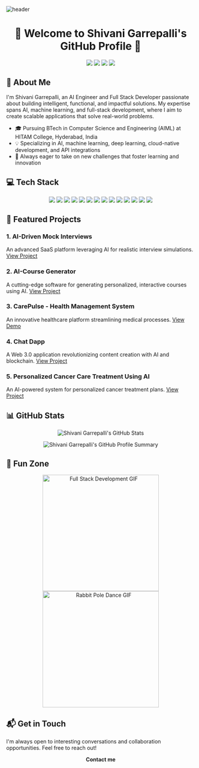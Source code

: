 ![header](https://capsule-render.vercel.app/api?type=slice&color=c8a4ea&height=190&section=header&text=Shivani%20Garrepalli&fontColor=236FD7&fontAlignX=45&fontAlignY=65&fontSize=80&animation=twinkling)  

<h1 align="center">👋 Welcome to Shivani Garrepalli's GitHub Profile 👋</h1>  

<p align="center">  
  <a href="https://shivani-garrepalli-portfolio.netlify.app/"><img src="https://img.shields.io/badge/Portfolio-FA829D?style=for-the-badge&logo=D-Wave Systems&logoColor=white"/></a>  
  <a href="https://www.linkedin.com/in/shivanigarrepalli/"><img src="https://img.shields.io/badge/LinkedIn-0A66C2?style=for-the-badge&logo=LinkedIn&logoColor=white"/></a>  
  <a href="https://drive.google.com/file/d/1Htpz7ne2icOrIxenizLrABN7O6LCD56w/view?usp=sharing"><img src="https://img.shields.io/badge/Resume-brightgreen?style=for-the-badge&logo=airplayvideo&logoColor=white"/></a>  
  <a href="mailto:shivanigarrepalli11@gmail.com"><img src="https://img.shields.io/badge/Gmail-d14836?style=for-the-badge&logo=Gmail&logoColor=white"/></a>  
</p>  

## 🚀 About Me  

I'm Shivani Garrepalli, an AI Engineer and Full Stack Developer passionate about building intelligent, functional, and impactful solutions. My expertise spans AI, machine learning, and full-stack development, where I aim to create scalable applications that solve real-world problems.  

- 🎓 Pursuing BTech in Computer Science and Engineering (AIML) at HITAM College, Hyderabad, India  
- 💡 Specializing in AI, machine learning, deep learning, cloud-native development, and API integrations  
- 🌱 Always eager to take on new challenges that foster learning and innovation  

## 💻 Tech Stack  

<p align="center">  
  <img src="https://img.shields.io/badge/-Python-3776AB?style=for-the-badge&logo=python&logoColor=white"/>  
  <img src="https://img.shields.io/badge/-TensorFlow-FF6F00?style=for-the-badge&logo=tensorflow&logoColor=white"/>  
  <img src="https://img.shields.io/badge/-React-61DAFB?style=for-the-badge&logo=react&logoColor=black"/>  
  <img src="https://img.shields.io/badge/-Node.js-339933?style=for-the-badge&logo=node.js&logoColor=white"/>  
  <img src="https://img.shields.io/badge/-PyTorch-EE4C2C?style=for-the-badge&logo=pytorch&logoColor=white"/>  
  <img src="https://img.shields.io/badge/-Scikit%20Learn-F7931E?style=for-the-badge&logo=scikit-learn&logoColor=white"/>  
  <img src="https://img.shields.io/badge/-JavaScript-F7DF1E?style=for-the-badge&logo=javascript&logoColor=black"/>  
  <img src="https://img.shields.io/badge/-Express.js-000000?style=for-the-badge&logo=express&logoColor=white"/>  
  <img src="https://img.shields.io/badge/-MongoDB-47A248?style=for-the-badge&logo=mongodb&logoColor=white"/>  
  <img src="https://img.shields.io/badge/-Docker-2496ED?style=for-the-badge&logo=docker&logoColor=white"/>  
  <img src="https://img.shields.io/badge/-Kubernetes-326CE5?style=for-the-badge&logo=kubernetes&logoColor=white"/>  
  <img src="https://img.shields.io/badge/-AWS-232F3E?style=for-the-badge&logo=amazon-aws&logoColor=white"/>  
  <img src="https://img.shields.io/badge/-Bootstrap-7952B3?style=for-the-badge&logo=bootstrap&logoColor=white"/>  
  <img src="https://img.shields.io/badge/-Git-F05032?style=for-the-badge&logo=git&logoColor=white"/>  
</p>  

## 🌟 Featured Projects  

### 1. AI-Driven Mock Interviews  
An advanced SaaS platform leveraging AI for realistic interview simulations. [View Project](https://ai-mockup.vercel.app/)  

### 2. AI-Course Generator  
A cutting-edge software for generating personalized, interactive courses using AI. [View Project](https://ai-course-generator-six.vercel.app/)  

### 3. CarePulse - Health Management System  
An innovative healthcare platform streamlining medical processes. [View Demo](https://www.youtube.com/watch?v=lEflo_sc82g)  

### 4. Chat Dapp  
A Web 3.0 application revolutionizing content creation with AI and blockchain. [View Project](https://mega-bot-sigma.vercel.app/)  

### 5. Personalized Cancer Care Treatment Using AI  
An AI-powered system for personalized cancer treatment plans. [View Project](https://demux-404hacks.vercel.app/)  

## 📊 GitHub Stats  

<p align="center">  
  <img src="https://github-readme-stats.vercel.app/api?username=ShivaniGarrepalli&show_icons=true&theme=aura" alt="Shivani Garrepalli's GitHub Stats" />  
</p>  

<p align="center">  
  <img src="http://github-profile-summary-cards.vercel.app/api/cards/profile-details?username=ShivaniGarrepalli&theme=algolia" alt="Shivani Garrepalli's GitHub Profile Summary" />  
</p>  

## 🎨 Fun Zone  

<p align="center">  
  <img src="./full-stack-development.gif" height="310" alt="Full Stack Development GIF"/>  
  <img src="./rabbitPoleDance.webp" height="310" alt="Rabbit Pole Dance GIF"/>  
</p>  

## 📬 Get in Touch  

I'm always open to interesting conversations and collaboration opportunities. Feel free to reach out!  

<p align="center">  
  <strong>Contact me</strong>  
</p>  

<p align="center">  
  <a href="mailto:shivanigarrepalli11@gmail.com">  
    <img src="https://
